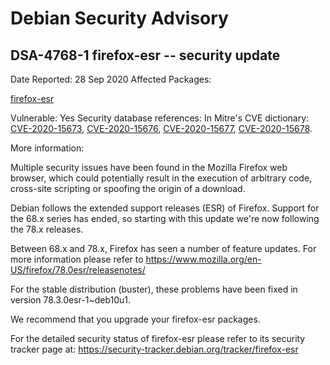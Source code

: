 
Debian Security Advisory
========================


DSA-4768-1 firefox-esr -- security update
-----------------------------------------



Date Reported:
28 Sep 2020
Affected Packages:

[firefox-esr](https://packages.debian.org/src:firefox-esr)

Vulnerable:
Yes
Security database references:
In Mitre's CVE dictionary: [CVE-2020-15673](https://security-tracker.debian.org/tracker/CVE-2020-15673), [CVE-2020-15676](https://security-tracker.debian.org/tracker/CVE-2020-15676), [CVE-2020-15677](https://security-tracker.debian.org/tracker/CVE-2020-15677), [CVE-2020-15678](https://security-tracker.debian.org/tracker/CVE-2020-15678).  

More information:

Multiple security issues have been found in the Mozilla Firefox web
browser, which could potentially result in the execution of arbitrary
code, cross-site scripting or spoofing the origin of a download.


Debian follows the extended support releases (ESR) of Firefox. Support
for the 68.x series has ended, so starting with this update we're now
following the 78.x releases.


Between 68.x and 78.x, Firefox has seen a number of feature updates.
For more information please refer to
<https://www.mozilla.org/en-US/firefox/78.0esr/releasenotes/>


For the stable distribution (buster), these problems have been fixed in
version 78.3.0esr-1~deb10u1.


We recommend that you upgrade your firefox-esr packages.


For the detailed security status of firefox-esr please refer to
its security tracker page at:
<https://security-tracker.debian.org/tracker/firefox-esr>





